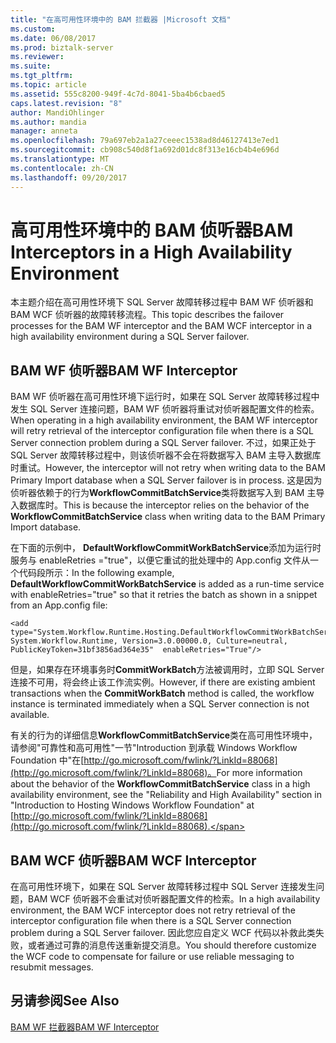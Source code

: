 ```yaml
---
title: "在高可用性环境中的 BAM 拦截器 |Microsoft 文档"
ms.custom: 
ms.date: 06/08/2017
ms.prod: biztalk-server
ms.reviewer: 
ms.suite: 
ms.tgt_pltfrm: 
ms.topic: article
ms.assetid: 555c8200-949f-4c7d-8041-5ba4b6cbaed5
caps.latest.revision: "8"
author: MandiOhlinger
ms.author: mandia
manager: anneta
ms.openlocfilehash: 79a697eb2a1a27ceeec1538ad8d46127413e7ed1
ms.sourcegitcommit: cb908c540d8f1a692d01dc8f313e16cb4b4e696d
ms.translationtype: MT
ms.contentlocale: zh-CN
ms.lasthandoff: 09/20/2017
---
```

# <a name="bam-interceptors-in-a-high-availability-environment"></a><span data-ttu-id="e3672-102">高可用性环境中的 BAM 侦听器</span><span class="sxs-lookup"><span data-stu-id="e3672-102">BAM Interceptors in a High Availability Environment</span></span>
<span data-ttu-id="e3672-103">本主题介绍在高可用性环境下 SQL Server 故障转移过程中 BAM WF 侦听器和 BAM WCF 侦听器的故障转移流程。</span><span class="sxs-lookup"><span data-stu-id="e3672-103">This topic describes the failover processes for the BAM WF interceptor and the BAM WCF interceptor in a high availability environment during a SQL Server failover.</span></span>  
  
## <a name="bam-wf-interceptor"></a><span data-ttu-id="e3672-104">BAM WF 侦听器</span><span class="sxs-lookup"><span data-stu-id="e3672-104">BAM WF Interceptor</span></span>  
 <span data-ttu-id="e3672-105">BAM WF 侦听器在高可用性环境下运行时，如果在 SQL Server 故障转移过程中发生 SQL Server 连接问题，BAM WF 侦听器将重试对侦听器配置文件的检索。</span><span class="sxs-lookup"><span data-stu-id="e3672-105">When operating in a high availability environment, the BAM WF interceptor will retry retrieval of the interceptor configuration file when there is a SQL Server connection problem during a SQL Server failover.</span></span> <span data-ttu-id="e3672-106">不过，如果正处于 SQL Server 故障转移过程中，则该侦听器不会在将数据写入 BAM 主导入数据库时重试。</span><span class="sxs-lookup"><span data-stu-id="e3672-106">However, the interceptor will not retry when writing data to the BAM Primary Import database when a SQL Server failover is in process.</span></span> <span data-ttu-id="e3672-107">这是因为侦听器依赖于的行为**WorkflowCommitBatchService**类将数据写入到 BAM 主导入数据库时。</span><span class="sxs-lookup"><span data-stu-id="e3672-107">This is because the interceptor relies on the behavior of the **WorkflowCommitBatchService** class when writing data to the BAM Primary Import database.</span></span>  
  
 <span data-ttu-id="e3672-108">在下面的示例中， **DefaultWorkflowCommitWorkBatchService**添加为运行时服务与 enableRetries ="true"，以便它重试的批处理中的 App.config 文件从一个代码段所示：</span><span class="sxs-lookup"><span data-stu-id="e3672-108">In the following example, **DefaultWorkflowCommitWorkBatchService** is added as a run-time service with enableRetries="true" so that it retries the batch as shown in a snippet from an App.config file:</span></span>  
  
```  
<add type="System.Workflow.Runtime.Hosting.DefaultWorkflowCommitWorkBatchService, System.Workflow.Runtime, Version=3.0.00000.0, Culture=neutral, PublicKeyToken=31bf3856ad364e35"  enableRetries="True"/>  
```  
  
 <span data-ttu-id="e3672-109">但是，如果存在环境事务时**CommitWorkBatch**方法被调用时，立即 SQL Server 连接不可用，将会终止该工作流实例。</span><span class="sxs-lookup"><span data-stu-id="e3672-109">However, if there are existing ambient transactions when the **CommitWorkBatch** method is called, the workflow instance is terminated immediately when a SQL Server connection is not available.</span></span>  
  
 <span data-ttu-id="e3672-110">有关的行为的详细信息**WorkflowCommitBatchService**类在高可用性环境中，请参阅"可靠性和高可用性"一节"Introduction 到承载 Windows Workflow Foundation 中"在[http://go.microsoft.com/fwlink/?LinkId=88068](http://go.microsoft.com/fwlink/?LinkId=88068)。</span><span class="sxs-lookup"><span data-stu-id="e3672-110">For more information about the behavior of the **WorkflowCommitBatchService** class in a high availability environment, see the "Reliability and High Availability" section in "Introduction to Hosting Windows Workflow Foundation" at [http://go.microsoft.com/fwlink/?LinkId=88068](http://go.microsoft.com/fwlink/?LinkId=88068).</span></span>  
  
## <a name="bam-wcf-interceptor"></a><span data-ttu-id="e3672-111">BAM WCF 侦听器</span><span class="sxs-lookup"><span data-stu-id="e3672-111">BAM WCF Interceptor</span></span>  
 <span data-ttu-id="e3672-112">在高可用性环境下，如果在 SQL Server 故障转移过程中 SQL Server 连接发生问题，BAM WCF 侦听器不会重试对侦听器配置文件的检索。</span><span class="sxs-lookup"><span data-stu-id="e3672-112">In a high availability environment, the BAM WCF interceptor does not retry retrieval of the interceptor configuration file when there is a SQL Server connection problem during a SQL Server failover.</span></span> <span data-ttu-id="e3672-113">因此您应自定义 WCF 代码以补救此类失败，或者通过可靠的消息传送重新提交消息。</span><span class="sxs-lookup"><span data-stu-id="e3672-113">You should therefore customize the WCF code to compensate for failure or use reliable messaging to resubmit messages.</span></span>  
  
## <a name="see-also"></a><span data-ttu-id="e3672-114">另请参阅</span><span class="sxs-lookup"><span data-stu-id="e3672-114">See Also</span></span>  
 [<span data-ttu-id="e3672-115">BAM WF 拦截器</span><span class="sxs-lookup"><span data-stu-id="e3672-115">BAM WF Interceptor</span></span>](../core/bam-wf-interceptor.md)